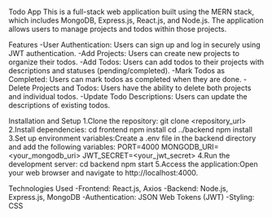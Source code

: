 Todo App
This is a full-stack web application built using the MERN stack, which includes MongoDB, Express.js, React.js, and Node.js. The application allows users to manage projects and todos within those projects.

Features
-User Authentication: Users can sign up and log in securely using JWT authentication.
-Add Projects: Users can create new projects to organize their todos.
-Add Todos: Users can add todos to their projects with descriptions and statuses (pending/completed).
-Mark Todos as Completed: Users can mark todos as completed when they are done.
-Delete Projects and Todos: Users have the ability to delete both projects and individual todos.
-Update Todo Descriptions: Users can update the descriptions of existing todos.

Installation and Setup
1.Clone the repository:
  git clone <repository_url>
2.Install dependencies:
  cd frontend
  npm install
  cd ../backend
  npm install
3.Set up environment variables:Create a .env file in the backend directory and add the following variables:
  PORT=4000
  MONGODB_URI=<your_mongodb_uri>
  JWT_SECRET=<your_jwt_secret>
4.Run the development server:
  cd backend
  npm start
5.Access the application:Open your web browser and navigate to http://localhost:4000.

Technologies Used
-Frontend: React.js, Axios
-Backend: Node.js, Express.js, MongoDB
-Authentication: JSON Web Tokens (JWT)
-Styling: CSS


